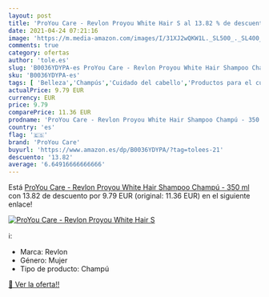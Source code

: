 ```yaml
---
layout: post
title: 'ProYou Care - Revlon Proyou White Hair S al 13.82 % de descuento'
date: 2021-04-24 07:21:16
image: 'https://m.media-amazon.com/images/I/31XJ2wQKW1L._SL500_._SL400_.jpg'
comments: true
category: ofertas
author: 'tole.es'
slug: 'B0036YDYPA-es ProYou Care - Revlon Proyou White Hair Shampoo Champú -...'
sku: 'B0036YDYPA-es'
tags: [ 'Belleza','Champús','Cuidado del cabello','Productos para el cuidado del cabello','champú','proyou care','revlon', ]
actualPrice: 9.79 EUR
currency: EUR
price: 9.79
comparePrice: 11.36 EUR
prodname: 'ProYou Care - Revlon Proyou White Hair Shampoo Champú - 350 ml'
country: 'es'
flag: '🇪🇸'
brand: 'ProYou Care'
buyurl: 'https://www.amazon.es/dp/B0036YDYPA/?tag=tolees-21'
descuento: '13.82'
average: '6.64916666666666'
---
```


Está [ProYou Care - Revlon Proyou White Hair Shampoo Champú - 350 ml](https://www.amazon.es/dp/B0036YDYPA/?tag=tolees-21) con 13.82 de descuento por 9.79 EUR (original: 11.36 EUR) en el siguiente enlace!

[![ProYou Care - Revlon Proyou White Hair S](https://m.media-amazon.com/images/I/31XJ2wQKW1L._SL500_._SL400_.jpg)](https://www.amazon.es/dp/B0036YDYPA/?tag=tolees-21)

ℹ️:

- Marca: Revlon
- Género: Mujer
- Tipo de producto: Champú

[🛒 Ver la oferta!!](https://www.amazon.es/dp/B0036YDYPA/?tag=tolees-21)
